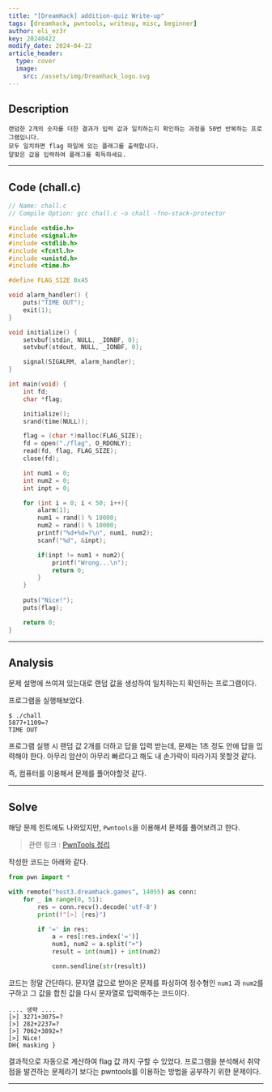 ```yaml
---
title: "[DreamHack] addition-quiz Write-up"
tags: [dreamhack, pwntools, writeup, misc, beginner]
author: eli_ez3r
key: 20240422
modify_date: 2024-04-22
article_header:
  type: cover
  image:
    src: /assets/img/Dreamhack_logo.svg
---
```


## Description

```
랜덤한 2개의 숫자를 더한 결과가 입력 값과 일치하는지 확인하는 과정을 50번 반복하는 프로그램입니다.
모두 일치하면 flag 파일에 있는 플래그를 출력합니다.
알맞은 값을 입력하여 플래그를 획득하세요.
```
-----

## Code (chall.c)

```c
// Name: chall.c
// Compile Option: gcc chall.c -o chall -fno-stack-protector

#include <stdio.h>
#include <signal.h>
#include <stdlib.h>
#include <fcntl.h>
#include <unistd.h>
#include <time.h>

#define FLAG_SIZE 0x45

void alarm_handler() {
    puts("TIME OUT");
    exit(1);
}

void initialize() {
    setvbuf(stdin, NULL, _IONBF, 0);
    setvbuf(stdout, NULL, _IONBF, 0);

    signal(SIGALRM, alarm_handler);
}

int main(void) {
    int fd;
    char *flag;

    initialize();
    srand(time(NULL)); 

    flag = (char *)malloc(FLAG_SIZE);
    fd = open("./flag", O_RDONLY);
    read(fd, flag, FLAG_SIZE);
    close(fd);

    int num1 = 0;
    int num2 = 0;
    int inpt = 0; 

    for (int i = 0; i < 50; i++){
        alarm(1);
        num1 = rand() % 10000;
        num2 = rand() % 10000;
        printf("%d+%d=?\n", num1, num2);
        scanf("%d", &inpt);

        if(inpt != num1 + num2){
            printf("Wrong...\n");
            return 0;
        }
    } 
    
    puts("Nice!");
    puts(flag);

    return 0;
}
```
---

## Analysis

문제 설명에 쓰여져 있는대로 랜덤 값을 생성하여 일치하는지 확인하는 프로그램이다.

프로그램을 실행해보았다.

```shell
$ ./chall 
5877+1109=?
TIME OUT
```

프로그램 실행 시 랜덤 값 2개를 더하고 답을 입력 받는데,
문제는 1초 정도 안에 답을 입력해야 한다.
아무리 암산이 아무리 빠르다고 해도 내 손가락이 따라가지 못할것 같다.

즉, 컴퓨터를 이용해서 문제를 풀어야할것 같다.

---

## Solve

해당 문제 힌트에도 나와있지만, `Pwntools`을 이용해서 문제를 풀어보려고 한다.

> 관련 링크 : [PwnTools 정리](https://eliez3r.github.io/post/2019/11/15/study-manual-pwntools.html)


작성한 코드는 아래와 같다.

```python
from pwn import *

with remote("host3.dreamhack.games", 14055) as conn:
    for _ in range(0, 51):
        res = conn.recv().decode('utf-8')
        print(f"[>] {res}")

        if '=' in res:
            a = res[:res.index('=')]
            num1, num2 = a.split("+")
            result = int(num1) + int(num2)

            conn.sendline(str(result))
```

코드는 정말 간단하다. 문자열 값으로 받아온 문제를 파싱하여 정수형인 `num1` 과 `num2`를 구하고 그 값을 합친 값을 다시 문자열로 입력해주는 코드이다.

```shell
.... 생략 ....
[>] 3271+3075=?
[>] 282+2237=?
[>] 7062+3892=?
[>] Nice!
DH{ masking }
```

결과적으로 자동으로 계산하여 flag 값 까지 구할 수 있었다.
프로그램을 분석해서 취약점을 발견하는 문제라기 보다는
pwntools를 이용하는 방법을 공부하기 위한 문제이다.

-----

